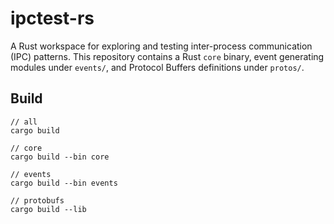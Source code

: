 # ipctest-rs

A Rust workspace for exploring and testing inter-process communication (IPC) patterns.
This repository contains a Rust `core` binary, event generating modules under `events/`, and Protocol Buffers definitions under `protos/`.

## Build

```
// all
cargo build

// core
cargo build --bin core

// events
cargo build --bin events

// protobufs
cargo build --lib
```

